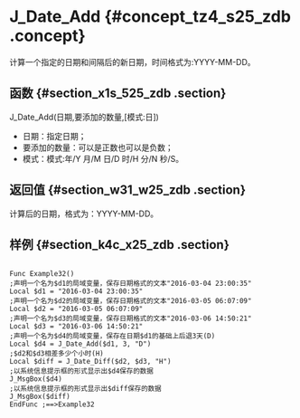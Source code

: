 # J\_Date\_Add {#concept_tz4_s25_zdb .concept}

计算一个指定的日期和间隔后的新日期，时间格式为:YYYY-MM-DD。

## 函数 {#section_x1s_525_zdb .section}

J\_Date\_Add\(日期,要添加的数量,\[模式:日\]\)

-   日期：指定日期；
-   要添加的数量：可以是正数也可以是负数；
-   模式：模式:年/Y 月/M 日/D 时/H 分/N 秒/S。

## 返回值 {#section_w31_w25_zdb .section}

计算后的日期，格式为：YYYY-MM-DD。

## 样例 {#section_k4c_x25_zdb .section}

```

Func Example32()
;声明一个名为$d1的局域变量，保存日期格式的文本"2016-03-04 23:00:35"
Local $d1 = "2016-03-04 23:00:35"
;声明一个名为$d2的局域变量，保存日期格式的文本"2016-03-05 06:07:09"
Local $d2 = "2016-03-05 06:07:09"
;声明一个名为$d3的局域变量，保存日期格式的文本"2016-03-06 14:50:21"
Local $d3 = "2016-03-06 14:50:21"
;声明一个名为$d4的局域变量，保存在日期$d1的基础上后退3天(D)
Local $d4 = J_Date_Add($d1, 3, "D")
;$d2和$d3相差多少个小时(H)
Local $diff = J_Date_Diff($d2, $d3, "H")
;以系统信息提示框的形式显示出$d4保存的数据
J_MsgBox($d4)
;以系统信息提示框的形式显示出$diff保存的数据
J_MsgBox($diff)
EndFunc ;==>Example32
```

